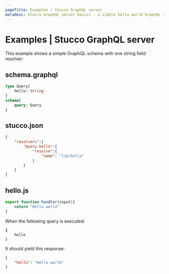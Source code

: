 ```yaml
---
pageTitle: Examples | Stucco GraphQL server
metaDesc: Stucco GraphQL server basics - a simple hello world GraphQL schema example with one string field resolver. Copy-paste the code and test it yourself.
---
```


# Examples | Stucco GraphQL server

This example shows a simple GraphQL schema with one string field resolver:

## schema.graphql
```graphql
type Query{
    hello: String
}
schema{
    query: Query
}
```
## stucco.json
```json
{
    "resolvers":{
        "Query.hello":{
            "resolve":{
                "name": "lib/hello"
            }
        }
    }
}
```
## hello.js
```typescript
export function handler(input){
    return "Hello world"
}
```


When the following query is executed:

<pre class="language-graphql" data-title="GraphQL query"><code class="lang-graphql"><strong>{
</strong>    hello
}</code></pre>

It should yield this response:

```json
{
    "hello": "Hello world"
}
```

